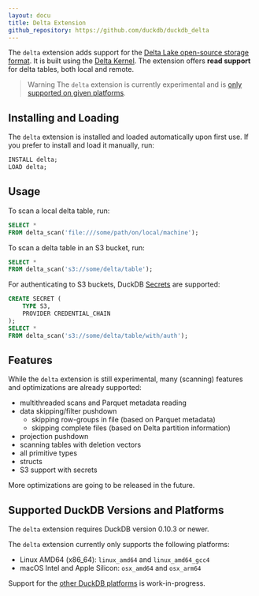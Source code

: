 ```yaml
---
layout: docu
title: Delta Extension
github_repository: https://github.com/duckdb/duckdb_delta
---
```


The `delta` extension adds support for the [Delta Lake open-source storage format](https://delta.io/). It is built using the [Delta Kernel](https://github.com/delta-incubator/delta-kernel-rs). The extension offers **read support** for delta tables, both local and remote.

> Warning The `delta` extension is currently experimental and is [only supported on given platforms](#supported-duckdb-versions-and-platforms).

## Installing and Loading

The `delta` extension is installed and loaded automatically upon first use. If you prefer to install and load it manually, run:

```sql
INSTALL delta;
LOAD delta;
```

## Usage

To scan a local delta table, run:

```sql
SELECT *
FROM delta_scan('file:///some/path/on/local/machine');
```

To scan a delta table in an S3 bucket, run:

```sql
SELECT *
FROM delta_scan('s3://some/delta/table');
```

For authenticating to S3 buckets, DuckDB [Secrets](../configuration/secrets_manager) are supported:

```sql
CREATE SECRET (
    TYPE S3,
    PROVIDER CREDENTIAL_CHAIN
);
SELECT *
FROM delta_scan('s3://some/delta/table/with/auth');
```

## Features

While the `delta` extension is still experimental, many (scanning) features and optimizations are already supported:

* multithreaded scans and Parquet metadata reading
* data skipping/filter pushdown
    * skipping row-groups in file (based on Parquet metadata)
    * skipping complete files (based on Delta partition information)
* projection pushdown
* scanning tables with deletion vectors
* all primitive types
* structs
* S3 support with secrets

More optimizations are going to be released in the future.

## Supported DuckDB Versions and Platforms

The `delta` extension requires DuckDB version 0.10.3 or newer.

The `delta` extension currently only supports the following platforms:

* Linux AMD64 (x86_64): `linux_amd64` and `linux_amd64_gcc4`
* macOS Intel and Apple Silicon: `osx_amd64` and `osx_arm64`

Support for the [other DuckDB platforms](working_with_extensions#platforms) is work-in-progress.
